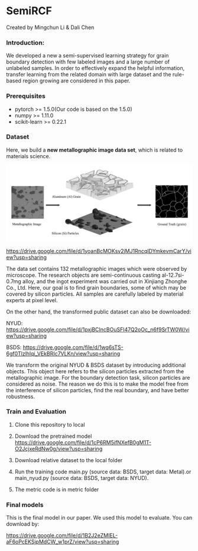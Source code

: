 # SemiRCF
Created by Mingchun Li & Dali Chen

### Introduction:

We developed a new a semi-supervised learning strategy for grain boundary detection with few labeled images and a large number of unlabeled samples. 
In order to effectively expand the helpful information, transfer learning from the related domain with large dataset and the rule-based region growing are considered in this paper.

### Prerequisites

- pytorch >= 1.5.0(Our code is based on the 1.5.0)
- numpy >= 1.11.0
- scikit-learn >= 0.22.1

### Dataset
Here, we build a **new metallographic image data set**, which is related to materials science.

<img src="https://github.com/CHENDL-SHEN/SemiRCF/blob/main/src/metal.jpg" width="800">

https://drive.google.com/file/d/1yoanBcMOKsv2jMJ1RncqIDYmkevmCarY/view?usp=sharing

The data set contains 132 metallographic images which were observed by microscope. 
The research objects are semi-continuous casting al-12.7si-0.7mg alloy, 
and the ingot experiment was carried out in Xinjiang Zhonghe Co., Ltd. 
Here, our goal is to find grain boundaries, some of which may be covered by silicon particles.
All samples are carefully labeled by material experts at pixel level. 


On the other hand, the transformed public dataset can also be downloaded:

NYUD: https://drive.google.com/file/d/1pxjBCIncBOuSFl47Q2oOc_n6f9SrTW0W/view?usp=sharing

BSDS: https://drive.google.com/file/d/1wq6sTS-6gf0Tlzlhlqi_VEkBRIc7VLKn/view?usp=sharing

We transform the original NYUD & BSDS dataset by introducing additional objects. 
This object here refers to the silicon particles extracted from the metallographic image. 
For the boundary detection task, silicon particles are considered as noise. 
The reason we do this is to make the model free from the interference of silicon particles, find the real boundary, and have better robustness.

### Train and Evaluation
1. Clone this repository to local

2. Download the pretrained model https://drive.google.com/file/d/1cP6RM5ifNXefB0gM1T-O2JcjxeRdNw0g/view?usp=sharing

3. Download relative dataset to the local folder

4. Run the training code main.py (source data: BSDS, target data: Metal).or main_nyud.py (source data: BSDS, target data: NYUD).

5. The metric code is in metric folder  

### Final models
This is the final model in our paper. We used this model to evaluate. You can download by: 

https://drive.google.com/file/d/1B2J2eZMIEL-aF6oPcEKSjpMdCW_w1prZ/view?usp=sharing